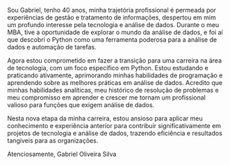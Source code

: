 Sou Gabriel, tenho 40 anos, minha trajetória profissional é permeada por experiências de gestão e tratamento de informações, despertou em mim um profundo interesse pela tecnologia e análise de dados. Durante o meu MBA, tive a oportunidade de explorar o mundo da análise de dados, e foi aí que descobri o Python como uma ferramenta poderosa para a análise de dados e automação de tarefas.

Agora estou comprometido em fazer a transição para uma carreira na área de tecnologia, com um foco específico em Python. Estou estudando e praticando ativamente, aprimorando minhas habilidades de programação e aprendendo sobre as melhores práticas em análise de dados. Acredito que minhas habilidades analíticas, meu histórico de resolução de problemas e meu compromisso em aprender e crescer me tornam um profissional valioso para funções que exigem análise de dados.

Nesta nova etapa da minha carreira, estou ansioso para aplicar meu conhecimento e experiência anterior para contribuir significativamente em projetos de tecnologia e análise de dados, trazendo eficiência e resultados tangíveis para as organizações.



Atenciosamente,
Gabriel Oliveira Silva

